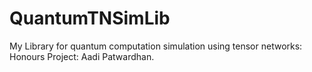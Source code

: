 # QuantumTNSimLib
My Library for quantum computation simulation using tensor networks: Honours Project: Aadi Patwardhan.
